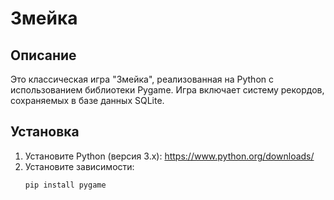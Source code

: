 # Змейка

## Описание
Это классическая игра "Змейка", реализованная на Python с использованием библиотеки Pygame. Игра включает систему рекордов, сохраняемых в базе данных SQLite.

## Установка
1. Установите Python (версия 3.x): https://www.python.org/downloads/
2. Установите зависимости:
   ```bash
   pip install pygame
